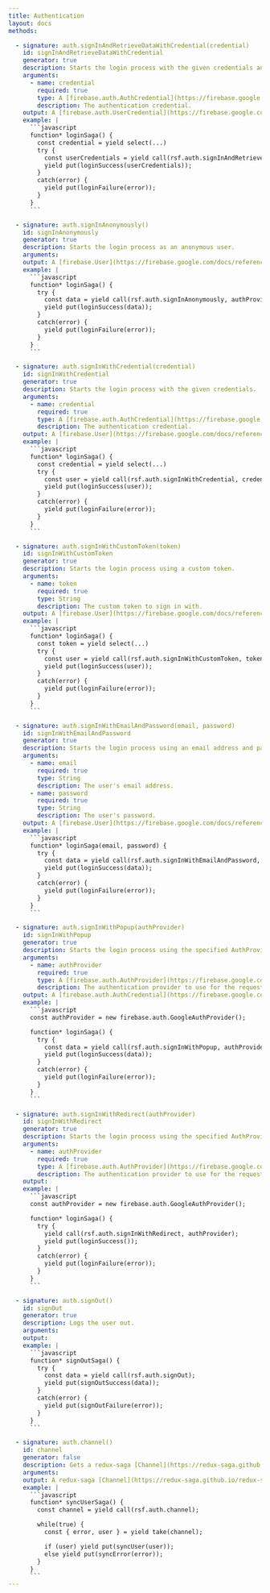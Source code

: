 ```yaml
---
title: Authentication
layout: docs
methods:

  - signature: auth.signInAndRetrieveDataWithCredential(credential)
    id: signInAndRetrieveDataWithCredential
    generator: true
    description: Starts the login process with the given credentials and returns any available additional user information, such as user name.
    arguments:
      - name: credential
        required: true
        type: A [firebase.auth.AuthCredential](https://firebase.google.com/docs/reference/js/firebase.auth.AuthCredential.html)
        description: The authentication credential.
    output: A [firebase.auth.UserCredential](https://firebase.google.com/docs/reference/js/firebase.auth#.UserCredential) instance.
    example: |
      ```javascript
      function* loginSaga() {
        const credential = yield select(...)
        try {
          const userCredentials = yield call(rsf.auth.signInAndRetrieveDataWithCredential, credential);
          yield put(loginSuccess(userCredentials));
        }
        catch(error) {
          yield put(loginFailure(error));
        }
      }
      ```

  - signature: auth.signInAnonymously()
    id: signInAnonymously
    generator: true
    description: Starts the login process as an anonymous user.
    arguments:
    output: A [firebase.User](https://firebase.google.com/docs/reference/js/firebase.User.html) instance.
    example: |
      ```javascript
      function* loginSaga() {
        try {
          const data = yield call(rsf.auth.signInAnonymously, authProvider);
          yield put(loginSuccess(data));
        }
        catch(error) {
          yield put(loginFailure(error));
        }
      }
      ```

  - signature: auth.signInWithCredential(credential)
    id: signInWithCredential
    generator: true
    description: Starts the login process with the given credentials.
    arguments:
      - name: credential
        required: true
        type: A [firebase.auth.AuthCredential](https://firebase.google.com/docs/reference/js/firebase.auth.AuthCredential.html)
        description: The authentication credential.
    output: A [firebase.User](https://firebase.google.com/docs/reference/js/firebase.User.html) instance.
    example: |
      ```javascript
      function* loginSaga() {
        const credential = yield select(...)
        try {
          const user = yield call(rsf.auth.signInWithCredential, credential);
          yield put(loginSuccess(user));
        }
        catch(error) {
          yield put(loginFailure(error));
        }
      }
      ```

  - signature: auth.signInWithCustomToken(token)
    id: signInWithCustomToken
    generator: true
    description: Starts the login process using a custom token.
    arguments:
      - name: token
        required: true
        type: String
        description: The custom token to sign in with.
    output: A [firebase.User](https://firebase.google.com/docs/reference/js/firebase.User.html) instance.
    example: |
      ```javascript
      function* loginSaga() {
        const token = yield select(...)
        try {
          const user = yield call(rsf.auth.signInWithCustomToken, token);
          yield put(loginSuccess(user));
        }
        catch(error) {
          yield put(loginFailure(error));
        }
      }
      ```

  - signature: auth.signInWithEmailAndPassword(email, password)
    id: signInWithEmailAndPassword
    generator: true
    description: Starts the login process using an email address and password.
    arguments:
      - name: email
        required: true
        type: String
        description: The user's email address.
      - name: password
        required: true
        type: String
        description: The user's password.
    output: A [firebase.User](https://firebase.google.com/docs/reference/js/firebase.User.html) instance.
    example: |
      ```javascript
      function* loginSaga(email, password) {
        try {
          const data = yield call(rsf.auth.signInWithEmailAndPassword, email, password);
          yield put(loginSuccess(data));
        }
        catch(error) {
          yield put(loginFailure(error));
        }
      }
      ```

  - signature: auth.signInWithPopup(authProvider)
    id: signInWithPopup
    generator: true
    description: Starts the login process using the specified AuthProvider.
    arguments:
      - name: authProvider
        required: true
        type: A [firebase.auth.AuthProvider](https://firebase.google.com/docs/reference/js/firebase.auth.AuthProvider) object.
        description: The authentication provider to use for the request.
    output: A [firebase.auth.AuthCredential](https://firebase.google.com/docs/reference/js/firebase.auth.AuthCredential) instance.
    example: |
      ```javascript
      const authProvider = new firebase.auth.GoogleAuthProvider();

      function* loginSaga() {
        try {
          const data = yield call(rsf.auth.signInWithPopup, authProvider);
          yield put(loginSuccess(data));
        }
        catch(error) {
          yield put(loginFailure(error));
        }
      }
      ```

  - signature: auth.signInWithRedirect(authProvider)
    id: signInWithRedirect
    generator: true
    description: Starts the login process using the specified AuthProvider.
    arguments:
      - name: authProvider
        required: true
        type: A [firebase.auth.AuthProvider](https://firebase.google.com/docs/reference/js/firebase.auth.AuthProvider) object.
        description: The authentication provider to use for the request.
    output:
    example: |
      ```javascript
      const authProvider = new firebase.auth.GoogleAuthProvider();

      function* loginSaga() {
        try {
          yield call(rsf.auth.signInWithRedirect, authProvider);
          yield put(loginSuccess());
        }
        catch(error) {
          yield put(loginFailure(error));
        }
      }
      ```

  - signature: auth.signOut()
    id: signOut
    generator: true
    description: Logs the user out.
    arguments:
    output:
    example: |
      ```javascript
      function* signOutSaga() {
        try {
          const data = yield call(rsf.auth.signOut);
          yield put(signOutSuccess(data));
        }
        catch(error) {
          yield put(signOutFailure(error));
        }
      }
      ```

  - signature: auth.channel()
    id: channel
    generator: false
    description: Gets a redux-saga [Channel](https://redux-saga.github.io/redux-saga/docs/advanced/Channels.html) which emits every user change.
    arguments:
    output: A redux-saga [Channel](https://redux-saga.github.io/redux-saga/docs/advanced/Channels.html) which emits for every user change.
    example: |
      ```javascript
      function* syncUserSaga() {
        const channel = yield call(rsf.auth.channel);

        while(true) {
          const { error, user } = yield take(channel);

          if (user) yield put(syncUser(user));
          else yield put(syncError(error));
        }
      }
      ```
---
```

